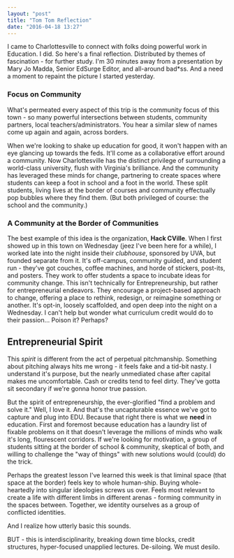 ```yaml
---
layout: "post"
title: "Tom Tom Reflection"
date: "2016-04-18 13:27"
---
```


I came to Charlottesville to connect with folks doing powerful work in Education. I did. So here's a final reflection. Distributed by themes of fascination - for further study. I'm 30 minutes away from a presentation by Mary Jo Madda, Senior EdSurge Editor, and all-around bad*ss. And a need a moment to repaint the picture I started yesterday.

### Focus on Community

What's permeated every aspect of this trip is the community focus of this town - so many powerful intersections between students, community partners, local teachers/administrators. You hear a similar slew of names come up again and again, across borders.

When we're looking to shake up education for good, it won't happen with an eye glancing up towards the feds. It'll come as a collaborative effort around a community. Now Charlottesville has the distinct privilege of surrounding a world-class university, flush with Virginia's brilliance. And the community has leveraged these minds for change, partnering to create spaces where students can keep a foot in school and a foot in the world. These split students, living lives at the border of courses and community effectually pop bubbles where they find them. (But both privileged of course: the school and the community.)

### A Community at the Border of Communities
The best example of this idea is the organization, **Hack CVille**. When I first showed up in this town on Wednesday (jeez I've been here for a while), I worked late into the night inside their _clubhouse_, sponsored by UVA, but founded separate from it. It's off-campus, community guided, and student run - they've got couches, coffee machines, and horde of stickers, post-its, and posters. They work to offer students a space to incubate ideas for community change. This isn't technically for Entrepreneurship, but rather for entrepreneurial endeavors. They encourage a project-based approach to change, offering a place to rethink, redesign, or reimagine something or another. It's opt-in, loosely scaffolded, and open deep into the night on a Wednesday. I can't help but wonder what curriculum credit would do to their passion... Poison it? Perhaps?

## Entrepreneurial Spirit
This _spirit_ is different from the act of perpetual pitchmanship. Something about pitching always hits me wrong - it feels fake and a tid-bit nasty. I understand it's purpose, but the nearly unmediated chase after capital makes me uncomfortable. Cash or credits tend to feel dirty. They've gotta sit secondary if we're gonna honor true passion.

But the spirit of entrepreneurship, the ever-glorified "find a problem and solve it." Well, I love it. And that's the uncapturable essence we've got to capture and plug into EDU. Because that right there is what we **need** in education. First and foremost because education has a laundry list of fixable problems on it that doesn't leverage the millions of minds who walk it's long, flourescent corridors. If we're looking for motivation, a group of students sitting at the border of school & community, skeptical of both, and willing to challenge the "way of things" with new solutions would (could) do the trick.

Perhaps the greatest lesson I've learned this week is that liminal space (that space at the border) feels key to whole human-ship. Buying whole-heartedly into singular ideologies screws us over. Feels most relevant to create a life with different limbs in different arenas - forming community in the spaces between. Together, we identity ourselves as a group of conflicted identities.

And I realize how utterly basic this sounds.

BUT - this is interdisciplinarity, breaking down time blocks, credit structures, hyper-focused unapplied lectures. De-siloing. We must desilo.
